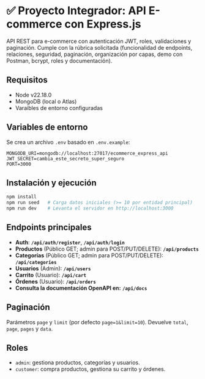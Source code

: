 # ✅ Proyecto Integrador: API E-commerce con Express.js

API REST para e-commerce con autenticación JWT, roles, validaciones y paginación.
Cumple con la rúbrica solicitada (funcionalidad de endpoints, relaciones, seguridad, paginación, organización por capas, demo con Postman, bcrypt, roles y documentación).

## Requisitos
- Node v22.18.0
- MongoDB (local o Atlas)
- Varaibles de entorno configuradas

## Variables de entorno
Se crea un archivo `.env` basado en `.env.example`:

```
MONGODB_URI=mongodb://localhost:27017/ecommerce_express_api
JWT_SECRET=cambia_este_secreto_super_seguro
PORT=3000
```

## Instalación y ejecución
```bash
npm install
npm run seed   # Carga datos iniciales (>= 10 por entidad principal)
npm run dev    # Levanta el servidor en http://localhost:3000
```

## Endpoints principales
- **Auth**: **`/api/auth/register`**, **`/api/auth/login`**
- **Productos** (Público GET; admin para POST/PUT/DELETE): **`/api/products`**
- **Categorías** (Público GET; admin para POST/PUT/DELETE): **`/api/categories`**
- **Usuarios** (Admin): **`/api/users`**
- **Carrito** (Usuario): **`/api/cart`**
- **Órdenes** (Usuario): **`/api/orders`**
- **Consulta la documentación OpenAPI en:** **`/api/docs`**

## Paginación
Parámetros `page` y `limit` (por defecto `page=1&limit=10`). Devuelve `total`, `page`, `pages` y `data`.

## Roles
- `admin`: gestiona productos, categorías y usuarios.
- `customer`: compra productos, gestiona su carrito y órdenes.
